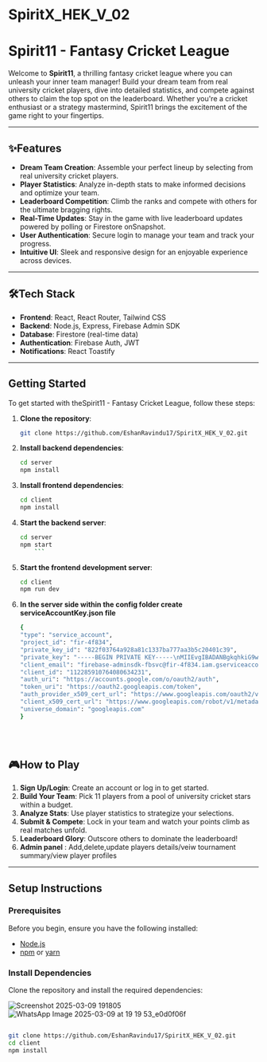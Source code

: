 # SpiritX_HEK_V_02

# Spirit11 - Fantasy Cricket League

Welcome to **Spirit11**, a thrilling fantasy cricket league where you can unleash your inner team manager! Build your dream team from real university cricket players, dive into detailed statistics, and compete against others to claim the top spot on the leaderboard. Whether you're a cricket enthusiast or a strategy mastermind, Spirit11 brings the excitement of the game right to your fingertips.

---

## ✨Features

- **Dream Team Creation**: Assemble your perfect lineup by selecting from real university cricket players.
- **Player Statistics**: Analyze in-depth stats to make informed decisions and optimize your team.
- **Leaderboard Competition**: Climb the ranks and compete with others for the ultimate bragging rights.
- **Real-Time Updates**: Stay in the game with live leaderboard updates powered by polling or Firestore onSnapshot.
- **User Authentication**: Secure login to manage your team and track your progress.
- **Intuitive UI**: Sleek and responsive design for an enjoyable experience across devices.

---

## 🛠️Tech Stack

- **Frontend**: React, React Router, Tailwind CSS
- **Backend**: Node.js, Express, Firebase Admin SDK
- **Database**: Firestore (real-time data)
- **Authentication**: Firebase Auth, JWT
- **Notifications**: React Toastify

---

## Getting Started

To get started with theSpirit11 - Fantasy Cricket League, follow these steps:

1. **Clone the repository**:
    ```sh
    git clone https://github.com/EshanRavindu17/SpiritX_HEK_V_02.git
    ```

2. **Install backend dependencies**:
    ```sh
    cd server
    npm install
    ```
3. **Install frontend dependencies**:
    ```sh
    cd client
    npm install
    ```
4. **Start the backend server**:
    ```sh
    cd server
    npm start
        ```
5. **Start the frontend development server**:
    ```sh
    cd client
    npm run dev
    ```
6. **In the server side within the config folder create serviceAccountKey.json file**
    ```sh
   {
    "type": "service_account",
    "project_id": "fir-4f834",
    "private_key_id": "822f03764a928a81c1337ba777aa3b5c20401c39",
    "private_key": "-----BEGIN PRIVATE KEY-----\nMIIEvgIBADANBgkqhkiG9w0BAQEFAASCBKgwggSkAgEAAoIBAQCp5mlIPZCvx4KO\nNjLiZZo6BpUK2e1VcYyLcCKIbhDv7FYjJ78vnkz76n/LuD5snQUeQb+ruJugzRU5\ny98GZAcYz8tEHn3DP661rp+dnO++O39u3/hWpYGlxLmtV4hwLFTO+lg2yntu0g3k\nPZODo2KeOVbn1q3WjTY6DLlVRbRhGfRwaUnBn2MUfXENyrDsR3737ISImW5FoHLj\nv7vEyG1dzv1ctLQ0Ma8+//316S0anICrRN7Hn05iN+UN6+dM+5CbWkwqc3eQ3huX\nEldW6Kq0qiKZ3Tlb499DjbcoKqAJTYHYI3hGbknzXaafYI8wcc05hKyyDz3U3Dr2\nF9PNM2LVAgMBAAECggEAQPytUMCb02DRA2yf0hFjCMbzw47QRVqFk+B0lRLkz6Dq\n4c+WRbSbZdCwyU/UMN9u0b/8fMbEYKGReOYOjPc977Or4IZ5PHHjdgMxcqxQ18cS\nW2q4JwxvpuS00SUmPyH13qXLkEmrJRyby63x+uxIEJWGNG/dVq/1CgdL7N4YvPr7\n6Cp7Sl/XmAajjvc70AH20/naWpgN26AOw3hob8fmCPFYZjDhw5POYMCICdZ4gmM1\nPc9TI30JA47NZNw9wcQFsZVeFT3ZIWx7NDnRPyj4OJdvNcKC4d6+5p0uMlbCoPZ9\niu7kyt9yOohh2AvXVESkv5cCHxwapoksXvfZrtEQkQKBgQDqr7jb9RdKk5wU9vOT\nBRu2vF8/CnJhTHCl+QTOHAxkmjmjzA9x1gQCUAlixttWqJVHvd35qkEpuKpKqlr0\nA7cHOOpu7HWlsorwr8waRXr4gKmC1ujO1qzGtEzK5bm4kxLmIPC1weKUGFqTUpn3\nWOqvMYVLZRDdMbxyF0iW9+M5XwKBgQC5VHTBFMLl5JxJ2q6l5Y9NTGpc2pGpYxac\n9xM0KZGIaH8nu+6qSGPSOQiSVhR42hK+3EfMnhSxGEFpAY2S8atmUdyl8mv3DGLO\nag/k/OZURo0lcqDVLEVDO5gggprYmH1e4IhsOhNmLhJuRBk8oA4nQr2jAUcm+PMQ\n95o//gLsSwKBgQDdJZEQ1DeKcuYVa0/DLoEbBQ7LnNCDl0BfZfR9NDkJY7sE+nlj\nT8SfWUQ+7Bwr4NgqrmPJrAGTiwwNJ9JlNkr2Z0+iDvgdl80NWNr/tpFWMgeJ33Gp\n1ukgpS3n0+naX9zjNg8ddwJHg1t2j9O+HO+o/wUYMrhdd0yYRhCFEjnwCQKBgQCk\n9Tx6w5z6fTJzNjdvqFWV6uddQJqYV39ANVcdfcZw0PolBszXOlnHO0aa4g2UyB4Z\nTf6GbUpjmwBVk7FM0tjJ2SF5f76Dhb3IlnURT90/tBBb/ZyUQbRgtIGipj1nfstQ\nkLA9DLBJqcZz6R9BbAFNBsW+ehu336ySNKFSRiiZ4wKBgDl1iZnP4zxVUQhKQrwo\nNB8Kt99E2sBKH8DFxHrK0GU/ydWj7mz6IOZsjurC2LB+HARMzqeMwVjyVnxxG72d\nvPTiJC8Sap+9Iv83rvOTYkMeDB7Ghe6zgBTXAl+EzpqDfTMiJaRQHEEEalyM8U2l\nejv6O3u6FMSRcjP5+Hy4Zxq5\n-----END PRIVATE KEY-----\n",
    "client_email": "firebase-adminsdk-fbsvc@fir-4f834.iam.gserviceaccount.com",
    "client_id": "112285910764080634231",
    "auth_uri": "https://accounts.google.com/o/oauth2/auth",
    "token_uri": "https://oauth2.googleapis.com/token",
    "auth_provider_x509_cert_url": "https://www.googleapis.com/oauth2/v1/certs",
    "client_x509_cert_url": "https://www.googleapis.com/robot/v1/metadata/x509/firebase-adminsdk-fbsvc%40fir-4f834.iam.gserviceaccount.com",
    "universe_domain": "googleapis.com"
    }
  
  
  
    ```
## 🎮How to Play

1. **Sign Up/Login**: Create an account or log in to get started.
2. **Build Your Team**: Pick 11 players from a pool of university cricket stars within a budget.
3. **Analyze Stats**: Use player statistics to strategize your selections.
4. **Submit & Compete**: Lock in your team and watch your points climb as real matches unfold.
5. **Leaderboard Glory**: Outscore others to dominate the leaderboard!
6. **Admin panel** : Add,delete,update players details/veiw tournament summary/view player profiles

---

## Setup Instructions

### Prerequisites

Before you begin, ensure you have the following installed:

- [Node.js](https://nodejs.org/)
- [npm](https://www.npmjs.com/) or [yarn](https://yarnpkg.com/)

### Install Dependencies

Clone the repository and install the required dependencies:

![Screenshot 2025-03-09 191805](https://github.com/user-attachments/assets/05fe9a10-5bab-4c1d-84a7-d4cd21dda121)
![WhatsApp Image 2025-03-09 at 19 19 53_e0d0f06f](https://github.com/user-attachments/assets/bb625f20-b96c-4b4e-a74d-d84beb99fbd4)
```bash

git clone https://github.com/EshanRavindu17/SpiritX_HEK_V_02.git
cd client
npm install
